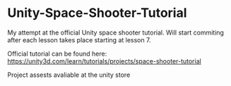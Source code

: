 # Unity-Space-Shooter-Tutorial
My attempt at the official Unity space shooter tutorial. Will start commiting after each lesson takes place starting at lesson 7.

Official tutorial can be found here: https://unity3d.com/learn/tutorials/projects/space-shooter-tutorial

Project assests avaliable at the unity store
